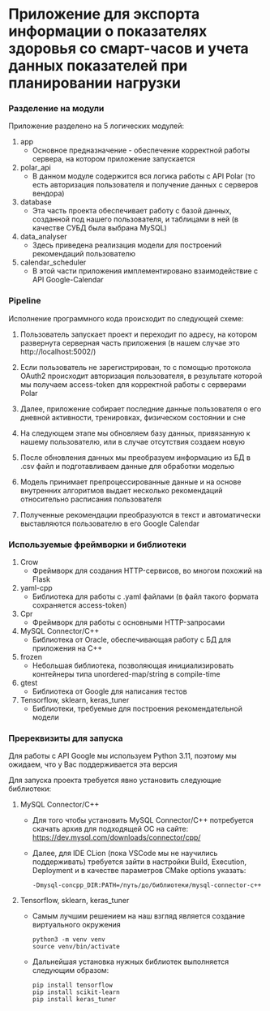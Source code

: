 # Приложение для экспорта информации о показателях здоровья со смарт-часов и учета данных показателей при планировании нагрузки

### Разделение на модули

Приложение разделено на 5 логических модулей:

1. app
    * Основное предназначение - обеспечение корректной работы сервера, на котором приложение запускается
2. polar_api
    * В данном модуле содержится вся логика работы с API Polar (то есть авторизация пользователя и получение данных с
      серверов вендора)
3. database
    * Эта часть проекта обеспечивает работу с базой данных, созданной под нашего пользователя, и таблицами в ней (в
      качестве СУБД была выбрана MySQL)
4. data_analyser
    * Здесь приведена реализация модели для построений рекомендаций пользователю
5. сalendar_scheduler
    * В этой части приложения имплементировано взаимодействие с API Google-Calendar

### Pipeline

Исполнение программного кода происходит по следующей схеме:

1. Пользователь запускает проект и переходит по адресу, на котором развернута серверная часть приложения (в нашем случае
   это http://localhost:5002/)


2. Если пользователь не зарегистрирован, то с помощью протокола OAuth2 происходит авторизация пользователя, в результате
   которой мы получаем access-token для корректной работы с серверами Polar


3. Далее, приложение собирает последние данные пользователя о его дневной активности, тренировках, физическом состоянии
   и сне


4. На следующем этапе мы обновляем базу данных, привязанную к нашему пользователю, или в случае отсутствия создаем новую


5. После обновления данных мы преобразуем информацию из БД в .csv файл и подготавливаем данные для обработки моделью


6. Модель принимает препроцессированные данные и на основе внутренних алгоритмов выдает несколько рекомендаций
   относительно расписания пользователя


7. Полученные рекомендации преобразуются в текст и автоматически выставляются пользователю в его Google Calendar

### Используемые фреймворки и библиотеки

1. Crow
    * Фреймворк для создания HTTP-сервисов, во многом похожий на Flask
2. yaml-cpp
    * Библиотека для работы с .yaml файлами (в файл такого формата сохраняется access-token)
3. Cpr
    * Фреймворк для работы с основными HTTP-запросами
4. MySQL Connector/C++
    * Библиотека от Oracle, обеспечивающая работу с БД для приложения на С++
5. frozen
    * Небольшая библиотека, позволяющая инициализировать контейнеры типа unordered-map/string в compile-time
6. gtest
    * Библиотека от Google для написания тестов
7. Tensorflow, sklearn, keras_tuner
    * Библиотеки, требуемые для построения рекомендательной модели

### Пререквизиты для запуска

Для работы c API Google мы используем Python 3.11, поэтому мы ожидаем, что у Вас поддерживается эта версия

Для запуска проекта требуется явно установить следующие библиотеки:

1. MySQL Connector/C++

    * Для того чтобы установить MySQL Connector/C++ потребуется скачать архив для подходящей ОС на
      сайте: https://dev.mysql.com/downloads/connector/cpp/

    * Далее, для IDE CLion (пока VSCode мы не научились поддерживать) требуется зайти в настройки Build, Execution,
      Deployment и в
      качестве параметров CMake options указать:

      ```
      -Dmysql-concpp_DIR:PATH=/путь/до/библиотеки/mysql-connector-c++
      ```
2. Tensorflow, sklearn, keras_tuner

   * Самым лучшим решением на наш взгляд является создание виртуального окружения
     ``` 
     python3 -m venv venv
     source venv/bin/activate
     ```
   * Дальнейшая установка нужных библиотек выполняется следующим образом:
     ```
     pip install tensorflow
     pip install scikit-learn
     pip install keras_tuner
     ```

